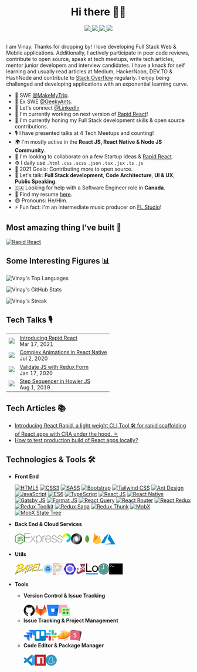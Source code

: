 <h1 align="center">
  Hi there 👋🏻
</h1>

<div align="center">
  <a href="https://github.com/vinaysharma14/">
    <img src="https://img.shields.io/badge/github-181717?style=for-the-badge&logo=github">
  </a>
  <a href="mailto:vinaysharma7811@gmail.com">
    <img src="https://img.shields.io/badge/email-EA4335?style=for-the-badge&logo=gmail&logoColor=fff">
  </a>
  <a href="https://www.linkedin.com/in/vinaysharma-/">
    <img src="https://img.shields.io/badge/linkedin-0A66C2?style=for-the-badge&logo=linkedin">
  </a>
  <a href="https://stackoverflow.com/users/11220479/vinay-sharma?tab=profile">
    <img src="https://img.shields.io/badge/stackoverflow-F58025?style=for-the-badge&logo=StackOverflow&logoColor=fff">
  </a>
</div>

<br>

I am Vinay. Thanks for dropping by! I love developing Full Stack Web & Mobile applications. Additionally, I actively participate in peer code reviews, contribute to open source, speak at tech meetups, write tech articles, mentor junior developers and interview candidates. I have a knack for self learning and usually read articles at Medium, HackerNoon, DEV.TO & HashNode and contribute to [Stack Overflow](https://stackoverflow.com/users/11220479/vinay-sharma?tab=profile) regularly. I enjoy being challenged and developing applications with an exponential learning curve.

- 🏢 SWE [@MakeMyTrip](https://www.makemytrip.com/).
- 🏢 Ex SWE [@GeekyAnts](https://geekyants.com/vinay-sharma).
- 🔗 Let's connect [@LinkedIn](https://www.linkedin.com/in/vinaysharma-/)
- 🔭 I'm currently working on next version of [Rapid React](https://www.npmjs.com/package/rapid-react)!
- 🌱 I'm currently honing my Full Stack development skills & open source contributions.
- 🎙 I have presented talks at 4 Tech Meetups and counting!
- 🌍 I'm mostly active in the **React JS, React Native & Node JS Community**.
- 🤝 I'm looking to collaborate on a few Startup ideas & [Rapid React](https://www.npmjs.com/package/rapid-react).
- ⚙️ I daily use `.html` `.css` `.scss` `.json` `.tsx` `.jsx` `.ts` `.js`
- 🥅 2021 Goals: Contributing more to open source.
- 💬 Let's talk: **Full Stack development**, **Code Architecture**, **UI & UX**, **Public Speaking**.
- 🇨🇦 Looking for help with a Software Engineer role in **Canada**.
- 📄 Find my resume [here](https://docs.google.com/document/d/1vXog-yzGisdJkZ1YaoS7Nmno2GrUVeUlrXunXCBwDCM/export?format=pdf).
- 😄 Pronouns: He/Him.
- ⚡ Fun fact: I'm an intermediate music producer on [FL Studio](https://www.image-line.com/)!

## Most amazing thing I've built 🚀

[![Rapid React](https://github-readme-stats.vercel.app/api/pin/?username=vinaysharma14&repo=rapid-react&show_owner=true&bg_color=0d1117&&title_color=58a6ff&text_color=c9d1d9&icon_color=8b949e&border_color=21262d)](https://github.com/vinaysharma14/rapid-react)

## Some Interesting Figures 📊

![Vinay's Top Languages](https://github-readme-stats.vercel.app/api/top-langs/?username=vinaysharma14&layout=compact&bg_color=0d1117&&title_color=58a6ff&text_color=c9d1d9&icon_color=8b949e&border_color=21262d)

![Vinay's GitHub Stats](https://github-readme-stats.vercel.app/api/?username=vinaysharma14&show_icons=true&bg_color=0d1117&&title_color=58a6ff&text_color=c9d1d9&icon_color=8b949e&border_color=21262d)

<!-- https://git.io/streak-stats -->

![Vinay's Streak](https://github-readme-streak-stats.herokuapp.com/?user=vinaysharma14&theme=dark&background=0D1117&border=21262D&stroke=21262D&ring=58A6FF&fire=58A6FF&currStreakLabel=58A6FF&sideNums=c9d1d9&sideLabels=c9d1d9&currStreakLabel=c9d1d9&currStreakNum=c9d1d9&dates=8b949e)

## Tech Talks 🎙️

<!-- https://stackoverflow.com/a/2068371/11220479 -->

<table>
  <tbody>
    <tr>
      <td>
        <a href="https://www.youtube.com/watch?v=r2aai7oG69Q">
          <img width="140px" src="https://i3.ytimg.com/vi/r2aai7oG69Q/mqdefault.jpg">
        </a>
      </td>
      <td>
        <a href="https://www.youtube.com/watch?v=r2aai7oG69Q">
          Introducing Rapid React
        </a>
        <br />
        Mar 17, 2021
      </td>
    </tr>
    <tr>
      <td>
        <a href="https://www.youtube.com/watch?v=tD8vvCzVknE">
          <img width="140px" src="https://i3.ytimg.com/vi/tD8vvCzVknE/mqdefault.jpg">
        </a>
      </td>
      <td>
        <a href="https://www.youtube.com/watch?v=tD8vvCzVknE">
          Complex Animations in React Native
        </a>
        <br />
        Jul 2, 2020
      </td>
    </tr>
    <tr>
      <td>
        <a href="https://www.youtube.com/watch?v=mmi_B38DBk0">
          <img width="140px" src="https://i3.ytimg.com/vi/mmi_B38DBk0/mqdefault.jpg">
        </a>
      </td>
      <td>
        <a href="https://www.youtube.com/watch?v=mmi_B38DBk0">
          Validate JS with Redux Form
        </a>
        <br />
        Jan 17, 2020
      </td>
    </tr>
    <tr>
      <td>
        <a href="https://www.youtube.com/watch?v=rpbOlfP66kM">
          <img width="140px" src="https://i3.ytimg.com/vi/rpbOlfP66kM/mqdefault.jpg">
        </a>
      </td>
      <td>
        <a href="https://www.youtube.com/watch?v=rpbOlfP66kM">
          Step Sequencer in Howler JS
        </a>
        <br />
        Aug 1, 2019
      </td>
    </tr>
  </tbody>
</table>

## Tech Articles 📚

- [Introducing React Rapid, a light weight CLI Tool 🛠️ for rapid scaffolding of React apps with CRA under the hood. ⚛️](https://dev.to/vinaysharma14/introducing-react-rapid-a-light-weight-interactive-cli-automation-tool-to-scaffold-react-apps-quickly-2gkn)
- [How to test production build of React apps locally?](https://www.linkedin.com/pulse/how-test-production-build-react-js-app-locally-vinay-sharma-he-him-/)

## Technologies & Tools 🛠️

- **Front End**

  [![HTML5](https://img.shields.io/badge/html5-E34F26?style=for-the-badge&logo=html5&logoColor=fff)](https://www.w3schools.com/html/)
  [![CSS3](https://img.shields.io/badge/css3-1572B6?style=for-the-badge&logo=css3&logoColor=fff)](https://www.w3schools.com/css/)
  [![SASS](https://img.shields.io/badge/sass-CC6699?style=for-the-badge&logo=sass&logoColor=fff)](https://sass-lang.com/)
  [![Bootstrap](https://img.shields.io/badge/bootstrap-7952B3?style=for-the-badge&logo=html5&logoColor=fff)](https://getbootstrap.com/)
  [![Tailwind CSS](https://img.shields.io/badge/tailwind%20css-38B2AC?style=for-the-badge&logo=tailwindcss&logoColor=fff)](https://tailwindcss.com/)
  [![Ant Design](https://img.shields.io/badge/ant%20design-0170FE?style=for-the-badge&logo=antdesign&logoColor=fff)](https://ant.design/)
  [![JavaScript](https://img.shields.io/badge/javascript-F7DF1E?style=for-the-badge&logo=javascript&logoColor=000)](https://www.w3schools.com/js/DEFAULT.asp)
  [![ES6](https://img.shields.io/badge/es6-F7DF1E?style=for-the-badge&logo=javascript&logoColor=000)](https://www.w3schools.com/js/js_es6.asp)
  [![TypeScript](https://img.shields.io/badge/typescript-3178C6?style=for-the-badge&logo=html5&logoColor=fff)](https://www.typescriptlang.org/)
  [![React JS](https://img.shields.io/badge/react-61DAFB?style=for-the-badge&logo=react&logoColor=000)](https://reactjs.org/)
  [![React Native](https://img.shields.io/badge/react%20native-61DAFB?style=for-the-badge&logo=react&logoColor=000)](http://reactnative.dev/)
  [![Gatsby JS](https://img.shields.io/badge/gatsby%20js-663399?style=for-the-badge&logo=gatsby&logoColor=fff)](https://www.gatsbyjs.com/)
  [![Format JS](https://img.shields.io/badge/format%20js-6F3C97?style=for-the-badge&logo=formatjs&logoColor=fff)](https://formatjs.io/)
  [![React Query](https://img.shields.io/badge/react%20query-FF4154?style=for-the-badge&logo=reacttable&logoColor=fff)](https://react-query.tanstack.com/)
  [![React Router](https://img.shields.io/badge/react%20router-CA4245?style=for-the-badge&logo=reactrouter&logoColor=fff)](https://reactrouter.com/)
  [![React Redux](https://img.shields.io/badge/react%20redux-764ABC?style=for-the-badge&logo=redux&logoColor=fff)](https://react-redux.js.org/)
  [![Redux Toolkit](https://img.shields.io/badge/redux%20toolkit-764ABC?style=for-the-badge&logo=redux&logoColor=fff)](https://redux-toolkit.js.org/)
  [![Redux Saga](https://img.shields.io/badge/redux%20saga-89D96D?style=for-the-badge&logo=redux-saga&logoColor=000)](https://redux-saga.js.org/)
  [![Redux Thunk](https://img.shields.io/badge/redux%20thunk-89D96D?style=for-the-badge&logo=redux-saga&logoColor=000)](https://github.com/reduxjs/redux-thunk)
  [![MobX](https://img.shields.io/badge/mobx-FF9955?style=for-the-badge&logo=mobx&logoColor=fff)](https://mobx.js.org/)
  [![MobX State Tree](https://img.shields.io/badge/mobx%20state%20tree-FF7102?style=for-the-badge&logo=mobxstatetree&logoColor=fff)](https://mobx-state-tree.js.org/)

- **Back End & Cloud Services**
  <br>
  <br>
  [<img align="left" src=images/back-end/node.svg height=30>](https://nodejs.org/en/)
  [<img align="left" src=images/back-end/express.svg height=30>](https://expressjs.com/)
  [<img align="left" src=images/back-end/passport.svg height=30>](http://www.passportjs.org/)
  [<img align="left" src=images/back-end/json.svg height=30>](https://www.json.org/json-en.html)
  [<img align="left" src=images/back-end/mongodb.svg height=30>](https://www.mongodb.com/)
  [<img align="left" src=images/cloud/firebase.svg height=30>](https://firebase.google.com/)
  [<img align="left" src=images/cloud/azure.svg height=30>](https://azure.microsoft.com/)
  <br>
  <br>

- **Utils**
  <br>
  <br>
  [<img align="left" src=images/utils/babel.svg height=30>](https://babeljs.io/)
  [<img align="left" src=images/utils/webpack.svg height=30>](https://webpack.js.org/)
  [<img align="left" src=images/utils/prettier.svg height=30>](https://prettier.io/)
  [<img align="left" src=images/utils/eslint.svg height=30>](https://eslint.org/)
  [<img align="left" src=images/utils/jest.svg height=30>](https://jestjs.io/)
  [<img align="left" src=images/utils/lodash.svg height=30>](https://lodash.com/)
  [<img align="left" src=images/utils/momentjs.svg height=30>](https://momentjs.com/)
  [<img align="left" src=images/utils/terminal.svg height=30>](https://ohmyz.sh/)
  <br>
  <br>

- **Tools**

  - **Version Control & Issue Tracking**
    <br>
    <br>
    [<img align="left" src=images/version-control/github.svg height=30>](https://github.com/)
    [<img align="left" src=images/version-control/gitlab.svg height=30>](https://about.gitlab.com/)
    [<img align="left" src=images/version-control/bitbucket.svg height=30>](https://bitbucket.org/)
    [<img align="left" src=images/version-control/gerrit.png height=30>](https://www.gerritcodereview.com/)
    <br>
    <br>
  - **Issue Tracking & Project Management**
    <br>
    <br>
    [<img align="left" src=images/project-management/jira.svg height=30>](https://www.atlassian.com/software/jira)
    [<img align="left" src=images/project-management/trello.svg height=30>](https://trello.com/)
    [<img align="left" src=images/project-management/slack.svg height=30>](https://slack.com/)
    [<img align="left" src=images/project-management/zeplin.svg height=30>](https://zeplin.io/)
    [<img align="left" src=images/project-management/slides.svg height=30>](https://slides.com/vinaysharma7811)
    <br>
    <br>
  - **Code Editor & Package Manager**
    <br>
    <br>
    [<img align="left" src=images/tools/vs-code.svg height=30>](https://code.visualstudio.com/)
    [<img align="left" src=images/tools/npm.svg height=30>](https://www.npmjs.com/)
    [<img align="left" src=images/tools/yarn.svg height=30>](https://yarnpkg.com/)
    <br>
    <br>
